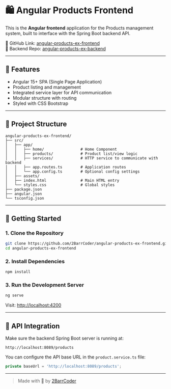 
# 🛍️ Angular Products Frontend

This is the **Angular frontend** application for the Products management system, built to interface with the Spring Boot backend API.

📌 GitHub Link: [angular-products-ex-frontend](https://github.com/2BarrCoder/angular-products-ex-frontend)  
🔗 Backend Repo: [angular-products-ex-backend](https://github.com/2BarrCoder/angular-products-ex-backend)

---

## 🌟 Features

- Angular 15+ SPA (Single Page Application)
- Product listing and management
- Integrated service layer for API communication
- Modular structure with routing
- Styled with CSS Bootstrap

---

## 📁 Project Structure

```
angular-products-ex-frontend/
├── src/
│   ├── app/
│   │   ├── home/                # Home Component
│   │   ├── products/            # Product list/view logic
│   │   ├── services/            # HTTP service to communicate with backend
│   │   ├── app.routes.ts        # Application routes
│   │   └── app.config.ts        # Optional config settings
│   ├── assets/
│   ├── index.html               # Main HTML entry
│   └── styles.css               # Global styles
├── package.json
├── angular.json
└── tsconfig.json
```

---

## 🚀 Getting Started

### 1. Clone the Repository

```bash
git clone https://github.com/2BarrCoder/angular-products-ex-frontend.git
cd angular-products-ex-frontend
```

### 2. Install Dependencies

```bash
npm install
```

### 3. Run the Development Server

```bash
ng serve
```

Visit: [http://localhost:4200](http://localhost:4200)

---

## 🔌 API Integration

Make sure the backend Spring Boot server is running at:

```
http://localhost:8089/products
```

You can configure the API base URL in the `product.service.ts` file:

```ts
private baseUrl = 'http://localhost:8089/products';
```

---

> Made with 💙 by [2BarrCoder](https://github.com/2BarrCoder)
